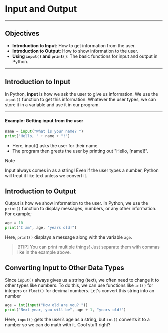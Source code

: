 # **Input and Output**

---

## **Objectives**
- **Introduction to Input**: How to get information from the user.
- **Introduction to Output**: How to show information to the user.
- **Using `input()` and `print()`**: The basic functions for input and output in Python.

---

## **Introduction to Input**

In Python, **input** is how we ask the user to give us information. We use the `input()` function to get this information. Whatever the user types, we can store it in a variable and use it in our program.

---

#### **Example: Getting input from the user**

```python
name = input("What is your name? ")
print("Hello, " + name + "!")
```
- Here, input() asks the user for their name.
- The program then greets the user by printing out "Hello, [name]!".

> [!NOTE]
> Input always comes in as a string!
> Even if the user types a number, Python will treat it like text unless we convert it.

## Introduction to Output
Output is how we show information to the user. In Python, we use the `print()` function to display messages, numbers, or any other information.
For example;
```python
age = 10
print("I am", age, "years old!")
```
Here, `print()` displays a message along with the variable `age`.

> [!TIP] You can print multiple things!
> Just separate them with commas like in the example above.

## Converting Input to Other Data Types
Since `input()` always gives us a string (text), we often need to change it to other types like numbers. To do this, we can use functions like `int()` for integers or `float()` for decimal numbers.
 Let's convert this string into an number
```python
age = int(input("How old are you? "))
print("Next year, you will be", age + 1, "years old!")
```
Here, `input()` gets the user’s age as a string, but `int()` converts it to a number so we can do math with it. Cool stuff right?



